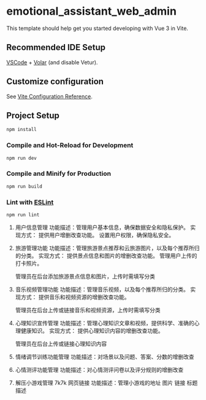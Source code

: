 # emotional_assistant_web_admin

This template should help get you started developing with Vue 3 in Vite.

## Recommended IDE Setup

[VSCode](https://code.visualstudio.com/) + [Volar](https://marketplace.visualstudio.com/items?itemName=Vue.volar) (and disable Vetur).

## Customize configuration

See [Vite Configuration Reference](https://vite.dev/config/).

## Project Setup

```sh
npm install
```

### Compile and Hot-Reload for Development

```sh
npm run dev
```

### Compile and Minify for Production

```sh
npm run build
```

### Lint with [ESLint](https://eslint.org/)

```sh
npm run lint
```

1. 用户信息管理
   功能描述：管理用户基本信息，确保数据安全和隐私保护。
   实现方式：
   提供用户增删改查功能。
   设置用户权限，确保隐私安全。

2. 旅游管理功能
   功能描述：管理旅游景点推荐和云旅游图片，以及每个推荐所归的分类。
   实现方式：
   提供景点信息和图片的增删改查功能。
   管理用户上传的打卡照片。

   管理员在后台添加旅游景点信息和图片，上传时需填写分类

3. 音乐视频管理功能
   功能描述：管理音乐视频，以及每个推荐所归的分类。
   实现方式：
   提供音乐和视频资源的增删改查功能。

   管理员在后台上传或链接音乐和视频资源，上传时需填写分类

4. 心理知识宣传管理
   功能描述：管理心理知识文章和视频，提供科学、准确的心理健康知识。
   实现方式：
   提供心理知识内容的增删改查功能。

   管理员在后台上传或链接心理知识内容

5. 情绪调节训练功能管理
   功能描述：对场景以及问题、答案、分数的增删改查

6. 心情测评功能管理
   功能描述：对心情测评问卷以及评分规则的增删改查
7. 解压小游戏管理 7k7k 网页链接
   功能描述：管理小游戏的地址 图片 链接 标题 描述
